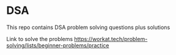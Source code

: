 # DSA
This repo contains DSA problem solving questions plus solutions

Link to solve the problems
https://workat.tech/problem-solving/lists/beginner-problems/practice
